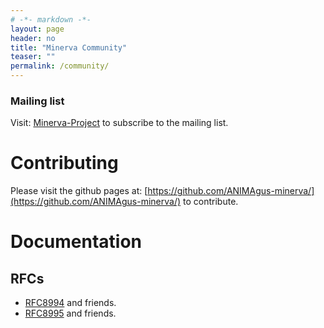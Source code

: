 ```yaml
---
# -*- markdown -*-
layout: page
header: no
title: "Minerva Community"
teaser: ""
permalink: /community/
---
```


### Mailing list

Visit:
[Minerva-Project](https://lists.sandelman.ca/mailman/listinfo/minerva-project)
to subscribe to the mailing list.

# Contributing

Please visit the github pages at: [https://github.com/ANIMAgus-minerva/](https://github.com/ANIMAgus-minerva/) to contribute.

# Documentation

## RFCs

<ul>
    <li> <a href="/rfc8994">RFC8994</a> and friends.
    <li> <a href="/rfc8995">RFC8995</a> and friends.
</ul>

